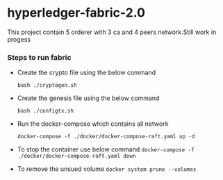 # hyperledger-fabric-2.0

This project contain 5 orderer with 3 ca and 4 peers network.Still work in progess

### Steps to run fabric

* Create the crypto file using the below command

    `bash ./cryptogen.sh`

* Create the genesis file using the below command

    `bash ./configtx.sh`

* Run the docker-compose which contains all network

    `docker-compose -f ./docker/docker-compose-raft.yaml up -d `

* To stop the container use below command
    `docker-compose -f ./docker/docker-compose-raft.yaml down`

* To remove the unsued volume
  `docker system prune --volumes`

